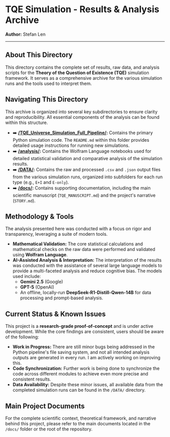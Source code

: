 # TQE Simulation - Results & Analysis Archive

**Author:** Stefan Len

---
## About This Directory

This directory contains the complete set of results, raw data, and analysis scripts for the **Theory of the Question of Existence (TQE)** simulation framework. It serves as a comprehensive archive for the various simulation runs and the tools used to interpret them.

## Navigating This Directory

This archive is organized into several key subdirectories to ensure clarity and reproducibility. All essential components of the analysis can be found within this structure.

* ➡️ **[/TQE_Universe_Simulation_Full_Pipeline/](./TQE_Universe_Simulation_Full_Pipeline/):** Contains the primary Python simulation code. The `README.md` within this folder provides detailed usage instructions for running new simulations.
* ➡️ **[/analysis/](./analysis/):** Contains the Wolfram Language notebooks used for detailed statistical validation and comparative analysis of the simulation results.
* ➡️ **[/DATA/](./DATA/):** Contains the raw and processed `.csv` and `.json` output files from the various simulation runs, organized into subfolders for each run type (e.g., `E+I` and `E-only`).
* ➡️ **[/docs/](./docs/):** Contains supporting documentation, including the main scientific manuscript (`TQE_MANUSCRIPT.md`) and the project's narrative (`STORY.md`).

## Methodology & Tools

The analysis presented here was conducted with a focus on rigor and transparency, leveraging a suite of modern tools.

* **Mathematical Validation:** The core statistical calculations and mathematical checks on the raw data were performed and validated using **Wolfram Language**.
* **AI-Assisted Analysis & Interpretation:** The interpretation of the results was conducted with the assistance of several large language models to provide a multi-faceted analysis and reduce cognitive bias. The models used include:
    * **Gemini 2.5** (Google)
    * **GPT-5** (OpenAI)
    * An offline, locally-run **DeepSeek-R1-Distill-Qwen-14B** for data processing and prompt-based analysis.

## Current Status & Known Issues

This project is a **research-grade proof-of-concept** and is under active development. While the core findings are consistent, users should be aware of the following:

* **Work in Progress:** There are still minor bugs being addressed in the Python pipeline's file saving system, and not all intended analysis outputs are generated in every run. I am actively working on improving this.
* **Code Synchronization:** Further work is being done to synchronize the code across different modules to achieve even more precise and consistent results.
* **Data Availability:** Despite these minor issues, all available data from the completed simulation runs can be found in the `/DATA/` directory.

## Main Project Documents

For the complete scientific context, theoretical framework, and narrative behind this project, please refer to the main documents located in the `/docs/` folder or the root of the repository.
